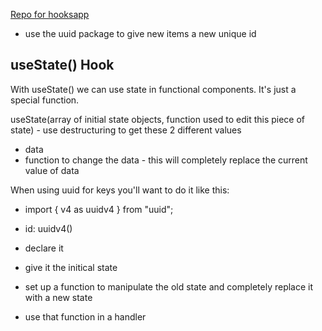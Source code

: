 [Repo for hooksapp](https://github.com/ryan258/hooksapp)

- use the uuid package to give new items a new unique id

## useState() Hook

With useState() we can use state in functional components. It's just a special function.

useState(array of initial state objects, function used to edit this piece of state) - use destructuring to get these 2 different values

- data
- function to change the data - this will completely replace the current value of data

When using uuid for keys you'll want to do it like this:

- import { v4 as uuidv4 } from "uuid";
- id: uuidv4()

- declare it
- give it the initical state
- set up a function to manipulate the old state and completely replace it with a new state
- use that function in a handler
